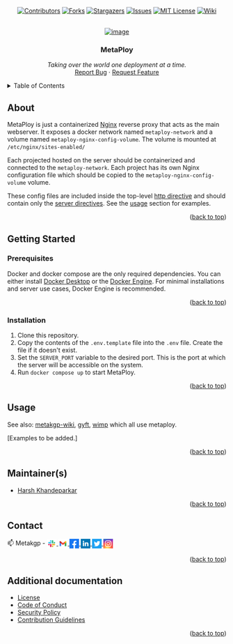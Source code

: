 <div id="top"></div>

<!-- PROJECT SHIELDS -->
<!-- https://www.markdownguide.org/basic-syntax/#reference-style-links-->
<div align="center">

[![Contributors][contributors-shield]][contributors-url]
[![Forks][forks-shield]][forks-url]
[![Stargazers][stars-shield]][stars-url]
[![Issues][issues-shield]][issues-url]
[![MIT License][license-shield]][license-url]
[![Wiki][wiki-shield]][wiki-url]

</div>

<!-- PROJECT LOGO -->
<br />
<!-- UPDATE -->
<div align="center">
  <a href="https://github.com/metakgp/metaploy">
    <img width="140" alt="image" src="https://user-images.githubusercontent.com/86282911/206632284-cb260f57-c612-4ab5-b92b-2172c341ab23.png">
  </a>

  <h3 align="center">MetaPloy</h3>

  <p align="center">
    <i>Taking over the world one deployment at a time.</i>
    <br />
    <a href="https://github.com/metakgp/metaploy/issues">Report Bug</a>
    ·
    <a href="https://github.com/metakgp/metaploy/issues">Request Feature</a>
  </p>
</div>


<!-- TABLE OF CONTENTS -->
<details>
<summary>Table of Contents</summary>

- [About](#about-the-project)
- [Getting Started](#getting-started)
  - [Prerequisites](#prerequisites)
  - [Installation](#installation)
- [Usage](#usage)
- [Maintainer(s)](#maintainers)
- [Contact](#contact)
- [Additional documentation](#additional-documentation)

</details>

<!-- ABOUT THE PROJECT -->
## About
MetaPloy is just a containerized [Nginx](https://nginx.org) reverse proxy that acts as the main webserver. It exposes a docker network named `metaploy-network` and a volume named `metaploy-nginx-config-volume`. The volume is mounted at `/etc/nginx/sites-enabled/`

Each projected hosted on the server should be containerized and connected to the `metaploy-network`. Each project has its own Nginx configuration file which should be copied to the `metaploy-nginx-config-volume` volume.

These config files are included inside the top-level [http directive](http://nginx.org/en/docs/http/ngx_http_core_module.html#http) and should contain only the [server directives](http://nginx.org/en/docs/http/ngx_http_core_module.html#server). See the [usage](#usage) section for examples.

<p align="right">(<a href="#top">back to top</a>)</p>

## Getting Started
### Prerequisites
Docker and docker compose are the only required dependencies. You can either install [Docker Desktop](https://docs.docker.com/get-docker/) or the [Docker Engine](https://docs.docker.com/engine/install/). For minimal installations and server use cases, Docker Engine is recommended.

<p align="right">(<a href="#top">back to top</a>)</p>

### Installation
1. Clone this repository.
2. Copy the contents of the `.env.template` file into the `.env` file. Create the file if it doesn't exist.
3. Set the `SERVER_PORT` variable to the desired port. This is the port at which the server will be accessible on the system.
4. Run `docker compose up` to start MetaPloy.

<p align="right">(<a href="#top">back to top</a>)</p>

<!-- USAGE EXAMPLES -->
## Usage
See also: [metakgp-wiki](https://github.com/metakgp/metakgp-wiki), [gyft](https://github.com/metakgp/gyft), [wimp](https://github.com/metakgp/wimp) which all use metaploy.

[Examples to be added.]

<p align="right">(<a href="#top">back to top</a>)</p>

## Maintainer(s)
- [Harsh Khandeparkar](https://github.com/harshkhandeparkar)

<p align="right">(<a href="#top">back to top</a>)</p>

## Contact
<p>
📫 Metakgp -
<a href="https://bit.ly/metakgp-slack">
  <img align="center" alt="Metakgp's slack invite" width="22px" src="https://raw.githubusercontent.com/edent/SuperTinyIcons/master/images/svg/slack.svg" />
</a>
<a href="mailto:metakgp@gmail.com">
  <img align="center" alt="Metakgp's email " width="22px" src="https://raw.githubusercontent.com/edent/SuperTinyIcons/master/images/svg/gmail.svg" />
</a>
<a href="https://www.facebook.com/metakgp">
  <img align="center" alt="metakgp's Facebook" width="22px" src="https://raw.githubusercontent.com/edent/SuperTinyIcons/master/images/svg/facebook.svg" />
</a>
<a href="https://www.linkedin.com/company/metakgp-org/">
  <img align="center" alt="metakgp's LinkedIn" width="22px" src="https://raw.githubusercontent.com/edent/SuperTinyIcons/master/images/svg/linkedin.svg" />
</a>
<a href="https://twitter.com/metakgp">
  <img align="center" alt="metakgp's Twitter " width="22px" src="https://raw.githubusercontent.com/edent/SuperTinyIcons/master/images/svg/twitter.svg" />
</a>
<a href="https://www.instagram.com/metakgp_/">
  <img align="center" alt="metakgp's Instagram" width="22px" src="https://raw.githubusercontent.com/edent/SuperTinyIcons/master/images/svg/instagram.svg" />
</a>
</p>

<p align="right">(<a href="#top">back to top</a>)</p>

## Additional documentation
  - [License](/LICENSE)
  - [Code of Conduct](/.github/CODE_OF_CONDUCT.md)
  - [Security Policy](/.github/SECURITY.md)
  - [Contribution Guidelines](/.github/CONTRIBUTING.md)

<p align="right">(<a href="#top">back to top</a>)</p>

<!-- MARKDOWN LINKS & IMAGES -->

[contributors-shield]: https://img.shields.io/github/contributors/metakgp/metaploy.svg?style=for-the-badge
[contributors-url]: https://github.com/metakgp/metaploy/graphs/contributors
[forks-shield]: https://img.shields.io/github/forks/metakgp/metaploy.svg?style=for-the-badge
[forks-url]: https://github.com/metakgp/metaploy/network/members
[stars-shield]: https://img.shields.io/github/stars/metakgp/metaploy.svg?style=for-the-badge
[stars-url]: https://github.com/metakgp/metaploy/stargazers
[issues-shield]: https://img.shields.io/github/issues/metakgp/metaploy.svg?style=for-the-badge
[issues-url]: https://github.com/metakgp/metaploy/issues
[license-shield]: https://img.shields.io/github/license/metakgp/metaploy.svg?style=for-the-badge
[license-url]: https://github.com/metakgp/metaploy/blob/master/LICENSE
[wiki-shield]: https://custom-icon-badges.demolab.com/badge/metakgp_wiki-grey?logo=metakgp_logo&logoColor=white&style=for-the-badge
[wiki-url]: https://wiki.metakgp.org
